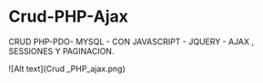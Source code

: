 # Crud-PHP-Ajax
CRUD  PHP-PDO- MYSQL -  CON JAVASCRIPT - JQUERY - AJAX ,  SESSIONES
Y PAGINACION.

![Alt text](Crud _PHP_ajax.png)

